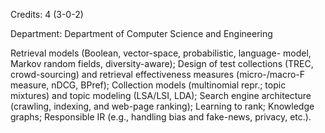 Credits: 4 (3-0-2)

Department: Department of Computer Science and Engineering

Retrieval models (Boolean, vector-space, probabilistic, language- model, Markov random fields, diversity-aware); Design of test collections (TREC, crowd-sourcing) and retrieval effectiveness measures (micro-/macro-F measure, nDCG, BPref); Collection models (multinomial repr.; topic mixtures) and topic modeling (LSA/LSI, LDA); Search engine architecture (crawling, indexing, and web-page ranking); Learning to rank; Knowledge graphs; Responsible IR (e.g., handling bias and fake-news, privacy, etc.).